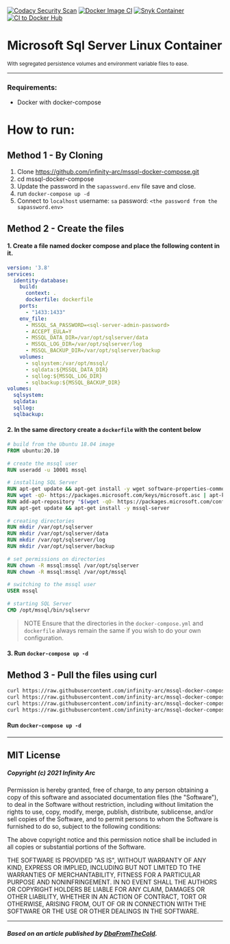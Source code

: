 [![Codacy Security Scan](https://github.com/infinity-arc/mssql-docker-compose/actions/workflows/codacy-analysis.yml/badge.svg)](https://github.com/infinity-arc/mssql-docker-compose/actions/workflows/codacy-analysis.yml)
[![Docker Image CI](https://github.com/infinity-arc/mssql-docker-compose/actions/workflows/docker-image.yml/badge.svg)](https://github.com/infinity-arc/mssql-docker-compose/actions/workflows/docker-image.yml)
[![Snyk Container](https://github.com/infinity-arc/mssql-docker-compose/actions/workflows/snyk-infrastructure-analysis.yml/badge.svg)](https://github.com/infinity-arc/mssql-docker-compose/actions/workflows/snyk-infrastructure-analysis.yml)
[![CI to Docker Hub](https://github.com/infinity-arc/mssql-docker-compose/actions/workflows/main.yml/badge.svg)](https://github.com/infinity-arc/mssql-docker-compose/actions/workflows/main.yml)

# Microsoft Sql Server Linux Container
<small>With segregated persistence volumes and environment variable files to ease.</small>
<hr>

### Requirements:
- Docker with docker-compose

# How to run:

## Method 1 - By Cloning

1. Clone https://github.com/infinity-arc/mssql-docker-compose.git
2. cd mssql-docker-compose
3. Update the password in the `sapassword.env` file save and close.
4. run `docker-compose up -d`  
5. Connect to `localhost` username: `sa` password: `<the password from the sapassword.env>`
 
## Method 2 - Create the files

#### 1. Create a file named docker compose and place the following content in it.

```yaml
version: '3.8'
services:
  identity-database:
    build:
      context: .
      dockerfile: dockerfile
    ports:
      - "1433:1433"
    env_file:
      - MSSQL_SA_PASSWORD=<sql-server-admin-password>
      - ACCEPT_EULA=Y
      - MSSQL_DATA_DIR=/var/opt/sqlserver/data
      - MSSQL_LOG_DIR=/var/opt/sqlserver/log
      - MSSQL_BACKUP_DIR=/var/opt/sqlserver/backup
    volumes:
      - sqlsystem:/var/opt/mssql/
      - sqldata:${MSSQL_DATA_DIR}
      - sqllog:${MSSQL_LOG_DIR}
      - sqlbackup:${MSSQL_BACKUP_DIR}
volumes:
  sqlsystem:
  sqldata:
  sqllog:
  sqlbackup:
```
#### 2. In the same directory create a `dockerfile` with the content below

```dockerfile
# build from the Ubuntu 18.04 image
FROM ubuntu:20.10
 
# create the mssql user
RUN useradd -u 10001 mssql
 
# installing SQL Server
RUN apt-get update && apt-get install -y wget software-properties-common apt-transport-https
RUN wget -qO- https://packages.microsoft.com/keys/microsoft.asc | apt-key add -
RUN add-apt-repository "$(wget -qO- https://packages.microsoft.com/config/ubuntu/18.04/mssql-server-2019.list)"
RUN apt-get update && apt-get install -y mssql-server
 
# creating directories
RUN mkdir /var/opt/sqlserver
RUN mkdir /var/opt/sqlserver/data
RUN mkdir /var/opt/sqlserver/log
RUN mkdir /var/opt/sqlserver/backup
 
# set permissions on directories
RUN chown -R mssql:mssql /var/opt/sqlserver
RUN chown -R mssql:mssql /var/opt/mssql
 
# switching to the mssql user
USER mssql
 
# starting SQL Server
CMD /opt/mssql/bin/sqlservr
```
> NOTE Ensure that the directories in the `docker-compose.yml` and `dockerfile` always remain the same if you wish to do your own configuration.

#### 3. Run `docker-compose up -d`

## Method 3 - Pull the files using curl

```bash
curl https://raw.githubusercontent.com/infinity-arc/mssql-docker-compose/master/docker-compose.yml -o docker-compose.yml
curl https://raw.githubusercontent.com/infinity-arc/mssql-docker-compose/master/dockerfile -o ddockerfile
curl https://raw.githubusercontent.com/infinity-arc/mssql-docker-compose/master/sapassword.env -o sapassword.env
curl https://raw.githubusercontent.com/infinity-arc/mssql-docker-compose/master/sqlserver.env -o sqlserver.env
```
#### Run `docker-compose up -d`

---


## MIT License

##### Copyright (c) 2021 Infinity Arc

Permission is hereby granted, free of charge, to any person obtaining a copy
of this software and associated documentation files (the "Software"), to deal
in the Software without restriction, including without limitation the rights
to use, copy, modify, merge, publish, distribute, sublicense, and/or sell
copies of the Software, and to permit persons to whom the Software is
furnished to do so, subject to the following conditions:

The above copyright notice and this permission notice shall be included in all
copies or substantial portions of the Software.

THE SOFTWARE IS PROVIDED "AS IS", WITHOUT WARRANTY OF ANY KIND, EXPRESS OR
IMPLIED, INCLUDING BUT NOT LIMITED TO THE WARRANTIES OF MERCHANTABILITY,
FITNESS FOR A PARTICULAR PURPOSE AND NONINFRINGEMENT. IN NO EVENT SHALL THE
AUTHORS OR COPYRIGHT HOLDERS BE LIABLE FOR ANY CLAIM, DAMAGES OR OTHER
LIABILITY, WHETHER IN AN ACTION OF CONTRACT, TORT OR OTHERWISE, ARISING FROM,
OUT OF OR IN CONNECTION WITH THE SOFTWARE OR THE USE OR OTHER DEALINGS IN THE
SOFTWARE.


---
##### Based on an article published by [DbaFromTheCold](https://dbafromthecold.com/2020/07/17/sql-server-and-docker-compose/).
